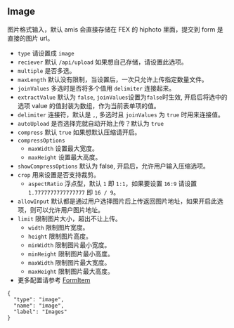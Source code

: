 ## Image

图片格式输入，默认 amis 会直接存储在 FEX 的 hiphoto 里面，提交到 form 是直接的图片 url。

-   `type` 请设置成 `image`
-   `reciever` 默认 `/api/upload` 如果想自己存储，请设置此选项。
-   `multiple` 是否多选。
-   `maxLength` 默认没有限制，当设置后，一次只允许上传指定数量文件。
-   `joinValues` 多选时是否将多个值用 `delimiter` 连接起来。
-   `extractValue` 默认为 `false`, `joinValues`设置为`false`时生效, 开启后将选中的选项 value 的值封装为数组，作为当前表单项的值。
-   `delimiter` 连接符，默认是 `,`, 多选时且 `joinValues` 为 `true` 时用来连接值。
-   `autoUpload` 是否选择完就自动开始上传？默认为 `true`
-   `compress` 默认 `true` 如果想默认压缩请开启。
-   `compressOptions`
    -   `maxWidth` 设置最大宽度。
    -   `maxHeight` 设置最大高度。
-   `showCompressOptions` 默认为 false, 开启后，允许用户输入压缩选项。
-   `crop` 用来设置是否支持裁剪。
    -   `aspectRatio` 浮点型，默认 `1` 即 `1:1`，如果要设置 `16:9` 请设置 `1.7777777777777777` 即 `16 / 9`。
-   `allowInput` 默认都是通过用户选择图片后上传返回图片地址，如果开启此选项，则可以允许用户图片地址。
-   `limit` 限制图片大小，超出不让上传。
    -   `width` 限制图片宽度。
    -   `height` 限制图片高度。
    -   `minWidth` 限制图片最小宽度。
    -   `minHeight` 限制图片最小高度。
    -   `maxWidth` 限制图片最大宽度。
    -   `maxHeight` 限制图片最大高度。
-   更多配置请参考 [FormItem](./FormItem.md)

```schema:height="250" scope="form-item"
{
  "type": "image",
  "name": "image",
  "label": "Images"
}
```
